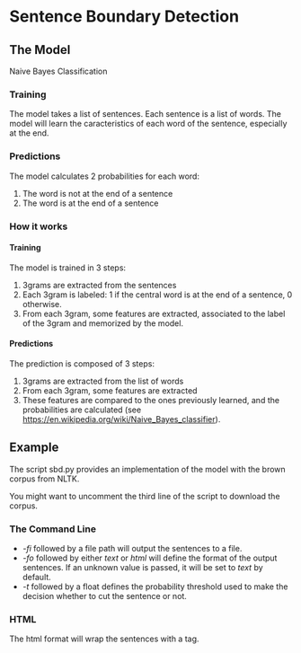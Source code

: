 # Sentence Boundary Detection


## The Model
Naive Bayes Classification


### Training
The model takes a list of sentences. Each sentence is a list of words.
The model will learn the caracteristics of each word of the sentence, especially at the end. 


### Predictions
The model calculates 2 probabilities for each word:
1. The word is not at the end of a sentence
2. The word is at the end of a sentence


### How it works
#### Training
The model is trained in 3 steps:
1. 3grams are extracted from the sentences
2. Each 3gram is labeled: 1 if the central word is at the end of a sentence, 0 otherwise.
3. From each 3gram, some features are extracted, associated to the label of the 3gram and memorized by the model.


#### Predictions
The prediction is composed of 3 steps:
1. 3grams are extracted from the list of words
2. From each 3gram, some features are extracted
3. These features are compared to the ones previously learned, and the probabilities are calculated (see https://en.wikipedia.org/wiki/Naive_Bayes_classifier). 

## Example

The script sbd.py provides an implementation of the model with the brown corpus from NLTK.


You might want to uncomment the third line of the script to download the corpus.

### The Command Line

* _-fi_ followed by a file path will output the sentences to a file.
* _-fo_ followed by either _text_ or _html_ will define the format of the output sentences. If an unknown value is passed, it will be set to _text_ by default.
* _-t_ followed by a float defines the probability threshold used to make the decision whether to cut the sentence or not.

### HTML
The html format will wrap the sentences with a <span> tag.